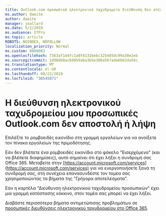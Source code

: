 ```yaml
---
title: Outlook.com προσωπικά ηλεκτρονικό ταχυδρομείο διεύθυνση δεν στέλνουν ή λαμβάνουν
ms.author: daeite
author: daeite
manager: joallard
ms.date: 5/2/2019
ms.audience: ITPro
ms.topic: article
ROBOTS: NOINDEX, NOFOLLOW
localization_priority: Normal
ms.custom: 8000083
ms.openlocfilehash: 7363af1d4fc1a0f4131bebc325485dc99a30e2eb
ms.sourcegitcommit: 1d98db8acb9959aba3b5e308a567ade6b62da56c
ms.translationtype: MT
ms.contentlocale: el-GR
ms.lasthandoff: 08/22/2019
ms.locfileid: "36545871"
---
```

# <a name="my-personalized-outlookcom-email-address-isnt-sending-or-receiving"></a>Η διεύθυνση ηλεκτρονικού ταχυδρομείου μου προσωπικές Outlook.com δεν αποστολή ή λήψη

Επιλέξτε το ρομβοειδές εικονίδιο στη γραμμή εργαλείων για να ανοίξετε τον πίνακα εργαλείων της πριμοδότησης.

Εάν δεν βλέπετε ένα ρομβοειδές εικονίδιο στο φάκελο "Εισερχόμενα" (και να βλέπετε διαφημίσεις), αυτό σημαίνει ότι έχει λήξει η συνδρομή σας Office 365. Μεταβείτε στην [https://account.microsoft.com/services](https://account.microsoft.com/services) για να ενεργοποιήσετε ξανά τη συνδρομή σας, στη συνέχεια επανασυνδέστε τον τομέα σας χρησιμοποιώντας τα βήματα της "Γρήγορα αποτελέσματα".

Εάν η καρτέλα "Διεύθυνση ηλεκτρονικού ταχυδρομείου προσωπικών" έχει μια γραμμή κατάστασης κόκκινο, στον τομέα σας μπορεί να έχει λήξει.

Διαβάστε περισσότερα βήματα αντιμετώπισης προβλημάτων σε [προσωπικές διευθύνσεις ηλεκτρονικού ταχυδρομείου στο Office 365](https://support.office.com/article/75416a58-b225-4c02-8c07-8979403b427b?wt.mc_id=Office_Outlook_com_Alchemy).